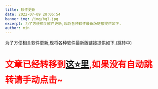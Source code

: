 ```yaml
---
title: 软件更新
date: 2022-07-09 20:06:54
banner_img: /img/bg1.jpg
excerpt: 为了方便相关软件更新,现将各种软件最新版链接提供如下.
author: min
---
```

为了方便相关软件更新,现将各种软件最新版链接提供如下.(跳转中)

<h1 style='color:red;'>文章已经转移到<a href="/softs/">这⭐里</a>,如果没有自动跳转请手动点击~</h1>
<script>location.pathname="/softs/"</script>